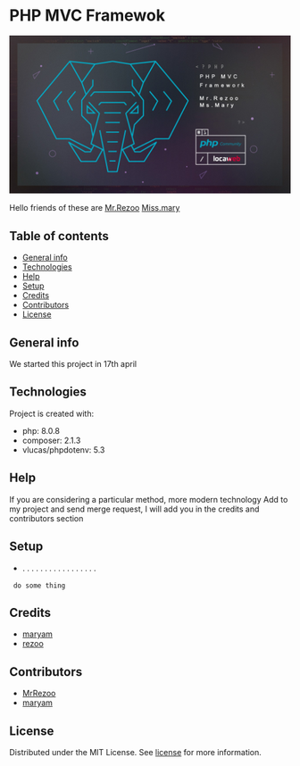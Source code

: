 # PHP MVC Framewok


![PHP](PHP_mvc_framework.jpg)

Hello friends of these are [Mr.Rezoo](https://www.linkedin.com/in/reza-mobaraki/) [Miss.mary](https://www.linkedin.com/in/maryam-ostovar-64b497210/)

## Table of contents

* [General info](#General-info)
* [Technologies](#Technologies)
* [Help](#Help)
* [Setup](#Setup)
* [Credits](#credits)
* [Contributors](#Contributors)
* [License](#license)

## General info

We started this project in 17th april


## Technologies

Project is created with:

* php: 8.0.8
* composer: 2.1.3
* vlucas/phpdotenv: 5.3

## Help

If you are considering a particular method, more modern technology Add to my
project and send merge request, I will add you in the credits and contributors
section

## Setup

* . . . . . . . . . . . . . . . . .

```shell
 do some thing
```

## Credits

* [maryam]()
* [rezoo]()

## Contributors

* [MrRezoo](https://github.com/MrRezoo)
* [maryam]()

## License

Distributed under the MIT License. See [license](LICENSE) for more information.
